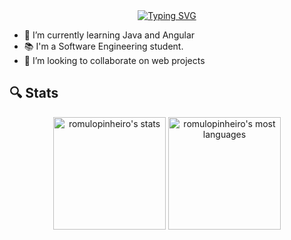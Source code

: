 <div align='center'>
  <a href="https://git.io/typing-svg"><img src="https://readme-typing-svg.demolab.com?font=Montserrat&pause=1000&width=435&lines=%3Ch1%3EHello%2C+World%3C%2Fh1%3E;Welcome+to+my+Profile;I'm+Romulo+Pinheiro;And+I'm+studying+Web+Development" alt="Typing SVG"/></a>
</div>

- 🌱 I’m currently learning Java and Angular
- 📚 I'm a Software Engineering student.
- 💪 I’m looking to collaborate on web projects

## 🔍 Stats

<div align="center">

  <img  height="180em" src="https://github-readme-stats.vercel.app/api?username=romulo-pinheiro&show_icons=true&theme=midnight-purple&include_all_commits=true&count_private=true" alt="romulopinheiro's stats"/>
<img height="180em" src="https://github-readme-stats.vercel.app/api/top-langs/?username=romulo-pinheiro&layout=compact&langs_count=7&theme=midnight-purple" alt="romulopinheiro's most languages"/>

</div>
